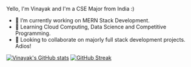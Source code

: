 Yello, I'm Vinayak and I'm a CSE Major from India :)

- 🔭 I’m currently working on MERN Stack Development.
- 🌱 Learning Cloud Computing, Data Science and Competitive Programming.
- 👯 Looking to collaborate on majorly full stack development projects. Adios!

[![Vinayak's GitHub stats](https://github-readme-stats.vercel.app/api?username=RAINAVINAYAK16&theme=radical&card_width=400)](https://github.com/RAINAVINAYAK16/github-readme-stats)
[![GitHub Streak](https://github-readme-streak-stats.herokuapp.com?user=RAINAVINAYAK16&theme=radical&card_width=400)](https://git.io/streak-stats)
